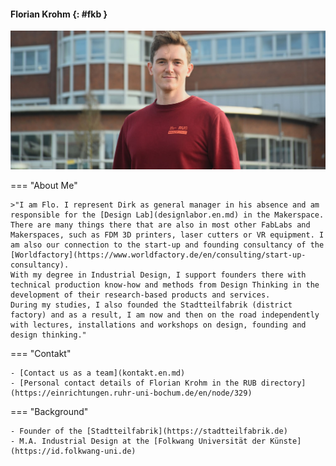 #### Florian Krohm {: #fkb }

![Photo Florian Krohm](medien/fkb.jpg)

=== "About Me"

	>"I am Flo. I represent Dirk as general manager in his absence and am responsible for the [Design Lab](designlabor.en.md) in the Makerspace. There are many things there that are also in most other FabLabs and Makerspaces, such as FDM 3D printers, laser cutters or VR equipment. I am also our connection to the start-up and founding consultancy of the [Worldfactory](https://www.worldfactory.de/en/consulting/start-up-consultancy).
	With my degree in Industrial Design, I support founders there with technical production know-how and methods from Design Thinking in the development of their research-based products and services.
	During my studies, I also founded the Stadtteilfabrik (district factory) and as a result, I am now and then on the road independently with lectures, installations and workshops on design, founding and design thinking."

=== "Contakt"
	
	- [Contact us as a team](kontakt.en.md)
	- [Personal contact details of Florian Krohm in the RUB directory](https://einrichtungen.ruhr-uni-bochum.de/en/node/329)

=== "Background" 

	- Founder of the [Stadtteilfabrik](https://stadtteilfabrik.de)
	- M.A. Industrial Design at the [Folkwang Universität der Künste](https://id.folkwang-uni.de)